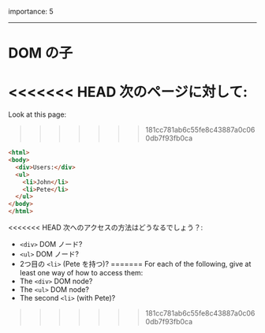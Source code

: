importance: 5

---

# DOM の子

<<<<<<< HEAD
次のページに対して:
=======
Look at this page:
>>>>>>> 181cc781ab6c55fe8c43887a0c060db7f93fb0ca

```html
<html>
<body>
  <div>Users:</div>
  <ul>
    <li>John</li>
    <li>Pete</li>
  </ul>
</body>
</html>
```

<<<<<<< HEAD
次へのアクセスの方法はどうなるでしょう？:
- `<div>` DOM ノード?
- `<ul>` DOM ノード?
- 2つ目の `<li>` (Pete を持つ)?
=======
For each of the following, give at least one way of how to access them:
- The `<div>` DOM node?
- The `<ul>` DOM node?
- The second `<li>` (with Pete)?
>>>>>>> 181cc781ab6c55fe8c43887a0c060db7f93fb0ca
